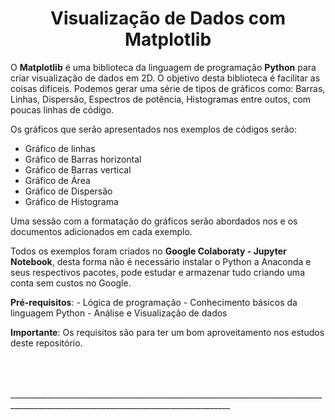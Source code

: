 <h1 align="center"> Visualização de Dados com Matplotlib</h1>



<p>
O <strong>Matplotlib</strong> é uma biblioteca da linguagem de programação <strong>Python</strong> para criar visualização de dados em 2D.
O objetivo desta biblioteca é facilitar as coisas difíceis. Podemos gerar uma série de tipos de gráficos como: Barras, Linhas, Dispersão, Espectros de potência, Histogramas entre outos, com poucas linhas de código.
<p>

<p>
Os gráficos que serão apresentados nos exemplos de códigos serão:

- Gráfico de linhas
- Gráfico de Barras horizontal
- Gráfico de Barras vertical
- Gráfico de Área
- Gráfico de Dispersão
- Gráfico de Histograma

</p>

<p>
Uma sessão com a formatação do gráficos serão abordados nos e os documentos adicionados em cada exemplo.
</p>

<p>
Todos os exemplos foram criados no <strong>Google Colaboraty - Jupyter Notebook</strong>, desta forma não é necessário instalar o Python a Anaconda e seus respectivos pacotes, pode estudar e armazenar tudo criando uma conta sem custos no Google.
</p>

<p>
<strong>Pré-requisitos</strong>:
- Lógica de programação
- Conhecimento básicos da linguagem Python
- Análise e Visualização de dados 

<p>
<strong>Importante</strong>: Os requisitos são para ter um bom aproveitamento nos estudos deste repositório.
</p>
<br>
<br>
<br>
_____________________________________________________________________________________________________________________________________

